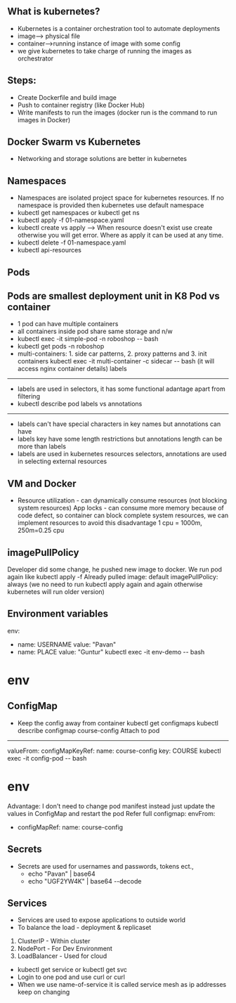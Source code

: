 What is kubernetes?
----------------------
 - Kubernetes is a container orchestration tool to automate deployments
 - image--> physical file
 - container-->running instance of image with some config
 - we give kubernetes to take charge of running the images as orchestrator

Steps:
----------
 - Create Dockerfile and build image
 - Push to container registry (like Docker Hub)
 - Write manifests to run the images (docker run is the command to run images in Docker)

Docker Swarm vs Kubernetes
------------------------------
 - Networking and storage solutions are better in kubernetes

Namespaces
------------
 - Namespaces are isolated project space for kubernetes resources. If no namespace is provided then kubernetes use default namespace
 - kubectl get namespaces or kubectl get ns
 - kubectl apply -f 01-namespace.yaml
 - kubectl create vs apply --> When resource doesn't exist use create otherwise you will get error.
   Where as apply it can be used at any time.
 - kubectl delete -f 01-namespace.yaml 
 - kubectl api-resources

Pods
------
 Pods are smallest deployment unit in K8
 Pod vs container
 ------------------
  - 1 pod can have multiple containers
  - all containers inside pod share same storage and n/w
  - kubectl exec -it simple-pod -n roboshop -- bash
  - kubectl get pods -n roboshop
  - multi-containers: 1. side car patterns, 2. proxy patterns and 3. init containers
    kubectl exec -it multi-container -c sidecar -- bash (it will access nginx container details)
 labels
 --------
  - labels are used in selectors, it has some functional adantage apart from filtering
  - kubectl describe pod <pod-name>
 labels vs annotations
 ------------------------
  - labels can't have special characters in key names but annotations can have
  - labels key have some length restrictions but annotations length can be more than labels
  - labels are used in kubernetes resources selectors, annotations are used in selecting external resources

VM and Docker
---------------
 - Resource utilization - can dynamically consume resources (not blocking system resources)
      App locks - can consume more memory because of code defect, so container can block complete system resources, we can implement resources to avoid this disadvantage
      1 cpu = 1000m, 250m=0.25 cpu

imagePullPolicy
-----------------
 Developer did some change, he pushed new image to docker. We run pod again like kubectl apply -f <file-name>
 Already pulled image: default
 imagePullPolicy: always (we no need to run kubectl apply again and again otherwise kubernetes will run older version)

 Environment variables
 ----------------------------
  env:
  - name: USERNAME
    value: "Pavan"
  - name: PLACE
    value: "Guntur"
 kubectl exec -it env-demo -- bash
 # env

 ConfigMap
 ------------
  - Keep the config away from container
   kubectl get configmaps
   kubectl describe configmap course-config
 Attach to pod
 --------------
   valueFrom:
        configMapKeyRef:
          name: course-config
          key: COURSE
 kubectl exec -it config-pod -- bash
 # env

 Advantage: I don't need to change pod manifest instead just update the values in ConfigMap and restart the pod
 Refer full configmap: 
   envFrom:
   - configMapRef:
       name: course-config

Secrets
--------
 - Secrets are used for usernames and passwords, tokens ect.,
   - echo "Pavan" | base64
   - echo "UGF2YW4K" | base64 --decode

Services
----------------
 - Services are used to expose applications to outside world
 - To balance the load - deployment & replicaset
  1. ClusterIP - Within cluster
  2. NodePort - For Dev Environment
  3. LoadBalancer - Used for cloud
 - kubectl get service or kubectl get svc
 - Login to one pod and use curl <ip-address> or curl <name-of-service> 
 - When we use name-of-service it is called service mesh as ip addresses keep on changing